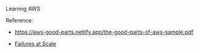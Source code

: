 Learnng AWS

Reference:
* https://aws-good-parts.netlify.app/the-good-parts-of-aws-sample.pdf

* [Failures at Scale](https://www.youtube.com/watch?v=cwPZ6EkwUzs)
